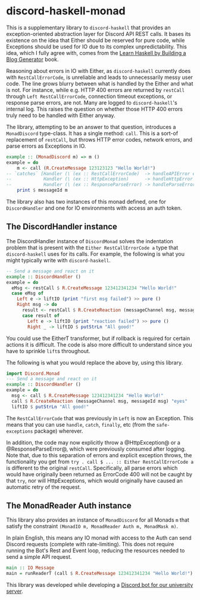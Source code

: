 # discord-haskell-monad

This is a supplementary library to `discord-haskell` that provides an
exception-oriented abstraction layer for Discord API REST calls. It bases its
existence on the idea that Either should be reserved for pure code, while
Exceptions should be used for IO due to its complex unpredictability. This idea,
which I fully agree with, comes from the
[Learn Haskell by Building a Blog Generator](https://lhbg-book.link/06-errors_and_files/05-summary.html)
book.

Reasoning about errors in IO with Either, as `discord-haskell` currently does
with `RestCallErrorCode`, is unreliable and leads to unnecessarily messy user
code. The line grows blurry between what is handled by the Either and what is not.
For instance, while e.g. HTTP 400 errors are returned by `restCall` through
`Left RestCallErrorCode`, connection timeout exceptions, or response parse errors,
are not. Many are logged to `discord-haskell`'s internal log. This raises the
question on whether those HTTP 400 errors truly need to be handled with Either
anyway.

The library, attempting to be an answer to that question, introduces a
`MonadDiscord` type-class. It has a single method: `call`. This is a sort-of
replacement of `restCall`, but throws HTTP error codes, network errors, and
parse errors as Exceptions in IO.

```hs
example :: (MonadDiscord m) => m ()
example = do
    m <- call (R.CreateMessage 123123123 "Hello World!")
-- `catches` [Handler (\ (ex :: RestCallErrorCode)  -> handleAPIError ex),
--            Handler (\ (ex :: HttpException)      -> handleHttpError ex),
--            Handler (\ (ex :: ResponseParseError) -> handleParseError ex )]
    print $ messageId m
```

The library also has two instances of this monad defined, one for
`DiscordHandler` and one for IO environments with access an auth token.

## The DiscordHandler instance

The DiscordHandler instance of `DiscordMonad` solves the indentation problem
that is present with the `Either RestCallErrorCode a` type that `discord-haskell`
uses for its calls. For example, the following is what you might typically write
with `discord-haskell`.

```hs
-- Send a message and react on it
example :: DiscordHandler ()
example = do
  eMsg <- restCall $ R.CreateMessage 123412341234 "Hello World!"
  case eMsg of
    Left e -> liftIO (print "first msg failed") >> pure ()
    Right msg -> do
      result <- restCall $ R.CreateReaction (messageChannel msg, messageId msg) "eyes"
      case result of
        Left e -> liftIO (print "reaction failed") >> pure ()
        Right _ -> liftIO $ putStrLn "All good!"
```

You could use the EitherT transformer, but if rollback is required for certain
actions it is difficult. The code is also more difficult to understand since you
have to sprinkle `lift`s throughout.

The following is what you would replace the above by, using this library.

```hs
import Discord.Monad
--- Send a message and react on it
example :: DiscordHandler ()
example = do
  msg <- call $ R.CreateMessage 123412341234 "Hello World!"
  call $ R.CreateReaction (messageChannel msg, messageId msg) "eyes"
  liftIO $ putStrLn "All good!"
```

The `RestCallErrorCode` that was previously in `Left` is now an Exception.
This means that you can use `handle`, `catch`, `finally`, etc (from the
`safe-exceptions` package) wherever.

In addition, the code may now explicitly throw a @HttpException@ or a
@ResponseParseError@, which were previously consumed after logging. Note that,
due to this separation of errors and explicit exception throws, the functionality
you get from `try . call $ ... :: Either RestCallErrorCode a` is different to
the original `restCall`. Specifically, all parse errors which would have
originally been returned as ErrorCode 400 will not be caught by that `try`, nor
will HttpExceptions, which would originally have caused an automatic retry of
the request.

## The MonadReader Auth instance

This library also provides an instance of `MonadDiscord` for all Monads `m` that
satisfy the constraint `(MonadIO m, MonadReader Auth m, MonadMask m)`.

In plain English, this means any IO monad with access to the Auth can send
Discord requests (complete with rate-limiting). This does not require running
the Bot's Rest and Event loop, reducing the resources needed to send a simple
API request.

```hs
main :: IO Message
main = runReaderT (call $ R.CreateMessage 123412341234 "Hello World!") (Auth "token here")
```

This library was developed while developing a [Discord bot for our university server](https://github.com/yellowtides/owenbot-hs).

